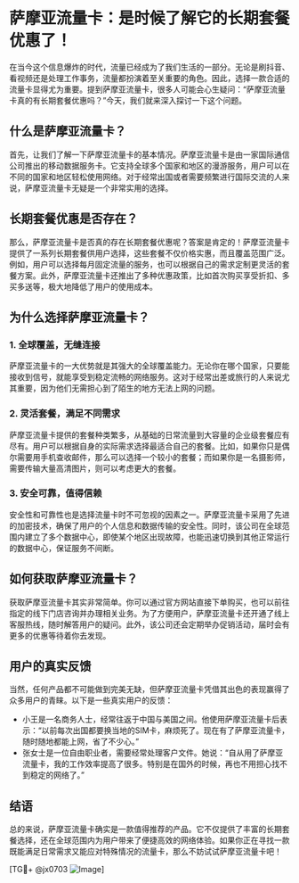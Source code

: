# 萨摩亚流量卡：是时候了解它的长期套餐优惠了！

在当今这个信息爆炸的时代，流量已经成为了我们生活的一部分。无论是刷抖音、看视频还是处理工作事务，流量都扮演着至关重要的角色。因此，选择一款合适的流量卡显得尤为重要。提到萨摩亚流量卡，很多人可能会心生疑问：“萨摩亚流量卡真的有长期套餐优惠吗？”今天，我们就来深入探讨一下这个问题。

## 什么是萨摩亚流量卡？

首先，让我们了解一下萨摩亚流量卡的基本情况。萨摩亚流量卡是由一家国际通信公司推出的移动数据服务卡。它支持全球多个国家和地区的漫游服务，用户可以在不同的国家和地区轻松使用网络。对于经常出国或者需要频繁进行国际交流的人来说，萨摩亚流量卡无疑是一个非常实用的选择。

## 长期套餐优惠是否存在？

那么，萨摩亚流量卡是否真的存在长期套餐优惠呢？答案是肯定的！萨摩亚流量卡提供了一系列长期套餐供用户选择，这些套餐不仅价格实惠，而且覆盖范围广泛。例如，用户可以选择每月固定流量的服务，也可以根据自己的需求定制更灵活的套餐方案。此外，萨摩亚流量卡还推出了多种优惠政策，比如首次购买享受折扣、多买多送等，极大地降低了用户的使用成本。

## 为什么选择萨摩亚流量卡？

### 1. 全球覆盖，无缝连接

萨摩亚流量卡的一大优势就是其强大的全球覆盖能力。无论你在哪个国家，只要能接收到信号，就能享受到稳定流畅的网络服务。这对于经常出差或旅行的人来说尤其重要，因为他们无需担心到了陌生的地方无法上网的问题。

### 2. 灵活套餐，满足不同需求

萨摩亚流量卡提供的套餐种类繁多，从基础的日常流量到大容量的企业级套餐应有尽有。用户可以根据自身的实际需求选择最适合自己的套餐。比如，如果你只是偶尔需要用手机查收邮件，那么可以选择一个较小的套餐；而如果你是一名摄影师，需要传输大量高清图片，则可以考虑更大的套餐。

### 3. 安全可靠，值得信赖

安全性和可靠性也是选择流量卡时不可忽视的因素之一。萨摩亚流量卡采用了先进的加密技术，确保了用户的个人信息和数据传输的安全性。同时，该公司在全球范围内建立了多个数据中心，即使某个地区出现故障，也能迅速切换到其他正常运行的数据中心，保证服务不间断。

## 如何获取萨摩亚流量卡？

获取萨摩亚流量卡其实非常简单。你可以通过官方网站直接下单购买，也可以前往指定的线下门店咨询并办理相关业务。为了方便用户，萨摩亚流量卡还开通了线上客服热线，随时解答用户的疑问。此外，该公司还会定期举办促销活动，届时会有更多的优惠等待着你去发现。

## 用户的真实反馈

当然，任何产品都不可能做到完美无缺，但萨摩亚流量卡凭借其出色的表现赢得了众多用户的青睐。以下是一些真实用户的反馈：

- 小王是一名商务人士，经常往返于中国与美国之间。他使用萨摩亚流量卡后表示：“以前每次出国都要换当地的SIM卡，麻烦死了。现在有了萨摩亚流量卡，随时随地都能上网，省了不少心。”
- 张女士是一位自由职业者，需要经常处理客户文件。她说：“自从用了萨摩亚流量卡，我的工作效率提高了很多。特别是在国外的时候，再也不用担心找不到稳定的网络了。”

## 结语

总的来说，萨摩亚流量卡确实是一款值得推荐的产品。它不仅提供了丰富的长期套餐选择，还在全球范围内为用户带来了便捷高效的网络体验。如果你正在寻找一款既能满足日常需求又能应对特殊情况的流量卡，那么不妨试试萨摩亚流量卡吧！

[TG💪+ @jx0703 ![Image](https://github.com/user-attachments/assets/dbca1d08-cadb-493c-b0ec-ad6f7a83f270)]